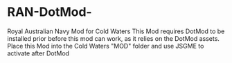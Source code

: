# RAN-DotMod-
Royal Australian Navy Mod for Cold Waters
This Mod requires DotMod to be installed prior before this mod can work, as it relies on the DotMod assets.
Place this Mod into the Cold Waters "MOD" folder and use JSGME to activate after DotMod

